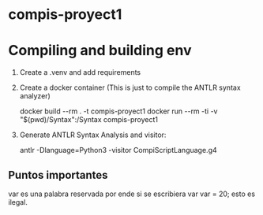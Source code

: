 # compis-proyect1

# Compiling and building env

1. Create a .venv and add requirements
2. Create a docker container (This is just to compile the ANTLR syntax analyzer)

    docker build --rm . -t compis-proyect1
    docker run --rm -ti -v "$(pwd)/Syntax":/Syntax compis-proyect1
    <!-- docker start compis-proyect1
    docker exec -it compis-proyect1 /bin/bash -->

3. Generate ANTLR Syntax Analysis and visitor:
    
    antlr -Dlanguage=Python3 -visitor CompiScriptLanguage.g4 


## Puntos importantes
var es una palabra reservada por ende si se escribiera var var = 20; esto es ilegal.